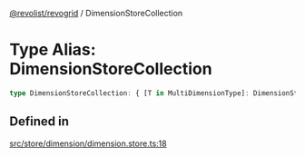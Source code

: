 [@revolist/revogrid](README.md) / DimensionStoreCollection

# Type Alias: DimensionStoreCollection

```ts
type DimensionStoreCollection: { [T in MultiDimensionType]: DimensionStore };
```

## Defined in

[src/store/dimension/dimension.store.ts:18](https://github.com/revolist/revogrid/blob/5b9d5acc12b1e8b58b94bf47dcbc001b6b394655/src/store/dimension/dimension.store.ts#L18)
